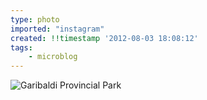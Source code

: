 ```yaml
---
type: photo
imported: "instagram"
created: !!timestamp '2012-08-03 18:08:12'
tags:
    - microblog
---
```

![Garibaldi Provincial Park](/media/images/photos/2012/08/c23bd70f08d4e8d1c66d5210a322daae.jpg)

